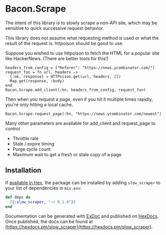 # Bacon.Scrape

The intent of this library is to slowly scrape a non-API site,
which may be sensitive to quick successive request behavior.

This library does not assume what requesting method is used or what
the result of the request is. httpoison should be good to use.

Suppose you wished to use httpoison to fetch the HTML for a popular site
like HackerNews. (There are better tools for this!)

    headers_from_config = ["Referer": "https://news.ycombinator.com/"]
    request_fun = fn url, headers ->
      {:ok, response} = HTTPoison.get(url, headers, [])
      Map.get(response, :body)
    end
    Bacon.Scrape.add_client(:hn, headers_from_config, request_fun)

Then when you request a page, even if you hit it multiple times
rapidly, you're only hitting a local cache.

    Bacon.Scrape.request_page(:hn, "https://news.ycombinator.com/newest")

Many other parameters are available for add_client and request_page to
control
* Throttle rate
* Stale / expire timing
* Purge cycle count
* Maximum wait to get a fresh or stale copy of a page

## Installation

If [available in Hex](https://hex.pm/docs/publish), the package can be installed
by adding `slow_scraper` to your list of dependencies in `mix.exs`:

```elixir
def deps do
  [{:slow_scraper, "~> 0.1.0"}]
end
```

Documentation can be generated with [ExDoc](https://github.com/elixir-lang/ex_doc)
and published on [HexDocs](https://hexdocs.pm). Once published, the docs can
be found at [https://hexdocs.pm/slow_scraper](https://hexdocs.pm/slow_scraper).
